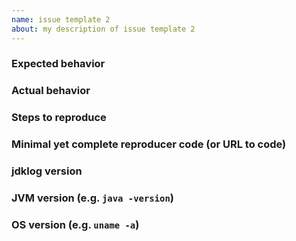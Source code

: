 ```yaml
---
name: issue template 2
about: my description of issue template 2
---
```


### Expected behavior

### Actual behavior

### Steps to reproduce

### Minimal yet complete reproducer code (or URL to code)

### jdklog version

### JVM version (e.g. `java -version`)

### OS version (e.g. `uname -a`)
